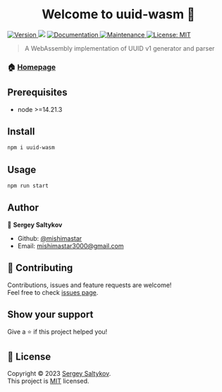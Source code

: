 <h1 align="center">Welcome to uuid-wasm 👋</h1>
<p>
  <a href="https://www.npmjs.com/package/uuid-wasm" target="_blank">
    <img alt="Version" src="https://img.shields.io/npm/v/uuid-wasm.svg">
  </a>
  <img src="https://img.shields.io/badge/node-%3E%3D14.21.3-blue.svg" />
  <a href="https://github.com/mishimastar/uuid-wasm#readme" target="_blank">
    <img alt="Documentation" src="https://img.shields.io/badge/documentation-yes-brightgreen.svg" />
  </a>
  <a href="https://github.com/mishimastar/uuid-wasm/graphs/commit-activity" target="_blank">
    <img alt="Maintenance" src="https://img.shields.io/badge/Maintained%3F-yes-green.svg" />
  </a>
  <a href="https://github.com/mishimastar/uuid-wasm/blob/master/LICENSE" target="_blank">
    <img alt="License: MIT" src="https://img.shields.io/github/license/mishimastar/uuid-wasm" />
  </a>
</p>

> A WebAssembly implementation of UUID v1 generator and parser

### 🏠 [Homepage](https://github.com/mishimastar/uuid-wasm#readme)

## Prerequisites

-   node >=14.21.3

## Install

```sh
npm i uuid-wasm
```

## Usage

```sh
npm run start
```

## Author

👤 **Sergey Saltykov**

-   Github: [@mishimastar](https://github.com/mishimastar)
-   Email: <mishimastar3000@gmail.com>

## 🤝 Contributing

Contributions, issues and feature requests are welcome!<br />Feel free to check [issues page](https://github.com/mishimastar/uuid-wasm/issues).

## Show your support

Give a ⭐️ if this project helped you!

## 📝 License

Copyright © 2023 [Sergey Saltykov](https://github.com/mishimastar).<br />
This project is [MIT](https://github.com/mishimastar/uuid-wasm/blob/master/LICENSE) licensed.
